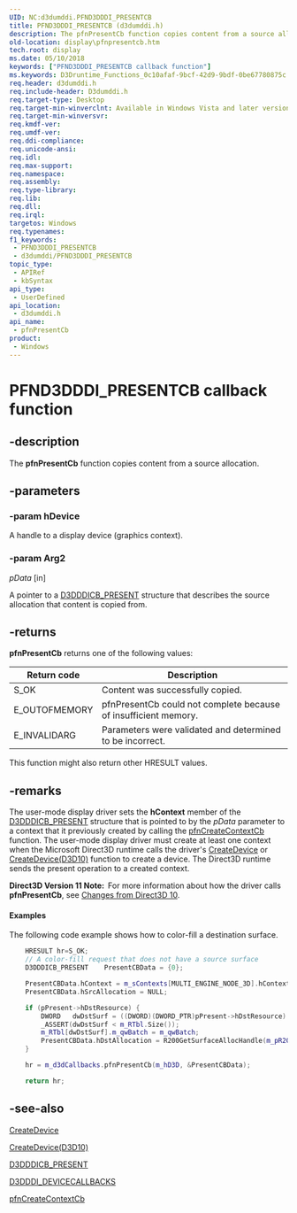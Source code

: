 ```yaml
---
UID: NC:d3dumddi.PFND3DDDI_PRESENTCB
title: PFND3DDDI_PRESENTCB (d3dumddi.h)
description: The pfnPresentCb function copies content from a source allocation.
old-location: display\pfnpresentcb.htm
tech.root: display
ms.date: 05/10/2018
keywords: ["PFND3DDDI_PRESENTCB callback function"]
ms.keywords: D3Druntime_Functions_0c10afaf-9bcf-42d9-9bdf-0be67780875c.xml, PFND3DDDI_PRESENTCB, PFND3DDDI_PRESENTCB callback, d3dumddi/pfnPresentCb, display.pfnpresentcb, pfnPresentCb, pfnPresentCb callback function [Display Devices]
req.header: d3dumddi.h
req.include-header: D3dumddi.h
req.target-type: Desktop
req.target-min-winverclnt: Available in Windows Vista and later versions of the Windows operating systems.
req.target-min-winversvr: 
req.kmdf-ver: 
req.umdf-ver: 
req.ddi-compliance: 
req.unicode-ansi: 
req.idl: 
req.max-support: 
req.namespace: 
req.assembly: 
req.type-library: 
req.lib: 
req.dll: 
req.irql: 
targetos: Windows
req.typenames: 
f1_keywords:
 - PFND3DDDI_PRESENTCB
 - d3dumddi/PFND3DDDI_PRESENTCB
topic_type:
 - APIRef
 - kbSyntax
api_type:
 - UserDefined
api_location:
 - d3dumddi.h
api_name:
 - pfnPresentCb
product:
 - Windows
---
```


# PFND3DDDI_PRESENTCB callback function


## -description

The <b>pfnPresentCb</b> function copies content from a source allocation.

## -parameters

### -param hDevice

A handle to a display device (graphics context).

### -param Arg2

*pData* [in]

A pointer to a <a href="/windows-hardware/drivers/ddi/d3dumddi/ns-d3dumddi-_d3dddicb_present">D3DDDICB_PRESENT</a> structure that describes the source allocation that content is copied from.

## -returns

<b>pfnPresentCb</b> returns one of the following values:

|Return code|Description|
|--- |--- |
|S_OK|Content was successfully copied.|
|E_OUTOFMEMORY|pfnPresentCb could not complete because of insufficient memory.|
|E_INVALIDARG|Parameters were validated and determined to be incorrect.|


This function might also return other HRESULT values.

## -remarks

The user-mode display driver sets the <b>hContext</b> member of the <a href="/windows-hardware/drivers/ddi/d3dumddi/ns-d3dumddi-_d3dddicb_present">D3DDDICB_PRESENT</a> structure that is pointed to by the <i>pData</i> parameter to a context that it previously created by calling the <a href="/previous-versions/ff568895(v=vs.85)">pfnCreateContextCb</a> function. The user-mode display driver must create at least one context when the Microsoft Direct3D runtime calls the driver's <a href="/windows-hardware/drivers/ddi/d3dumddi/nc-d3dumddi-pfnd3dddi_createdevice">CreateDevice</a> or <a href="/windows-hardware/drivers/ddi/d3d10umddi/nc-d3d10umddi-pfnd3d10ddi_createdevice">CreateDevice(D3D10)</a> function to create a device. The Direct3D runtime sends the present operation to a created context.
     


<b>Direct3D Version 11 Note:  </b>For more information about how the driver calls <b>pfnPresentCb</b>, see <a href="/windows-hardware/drivers/display/changes-from-direct3d-10">Changes from Direct3D 10</a>.




#### Examples

The following code example shows how to color-fill a destination surface.

```cpp
    HRESULT hr=S_OK;
    // A color-fill request that does not have a source surface
    D3DDDICB_PRESENT    PresentCBData = {0};

    PresentCBData.hContext = m_sContexts[MULTI_ENGINE_NODE_3D].hContext;
    PresentCBData.hSrcAllocation = NULL;

    if (pPresent->hDstResource) {
        DWORD   dwDstSurf = ((DWORD)(DWORD_PTR)pPresent->hDstResource) + pPresent->DstSubResourceIndex;
        _ASSERT(dwDstSurf < m_RTbl.Size());
        m_RTbl[dwDstSurf].m_qwBatch = m_qwBatch;
        PresentCBData.hDstAllocation = R200GetSurfaceAllocHandle(m_pR200Ctx, dwDstSurf);
    }

    hr = m_d3dCallbacks.pfnPresentCb(m_hD3D, &PresentCBData);

    return hr;
```

## -see-also

<a href="/windows-hardware/drivers/ddi/d3dumddi/nc-d3dumddi-pfnd3dddi_createdevice">CreateDevice</a>



<a href="/windows-hardware/drivers/ddi/d3d10umddi/nc-d3d10umddi-pfnd3d10ddi_createdevice">CreateDevice(D3D10)</a>



<a href="/windows-hardware/drivers/ddi/d3dumddi/ns-d3dumddi-_d3dddicb_present">D3DDDICB_PRESENT</a>



<a href="/windows-hardware/drivers/ddi/d3dumddi/ns-d3dumddi-_d3dddi_devicecallbacks">D3DDDI_DEVICECALLBACKS</a>



<a href="/previous-versions/ff568895(v=vs.85)">pfnCreateContextCb</a>
